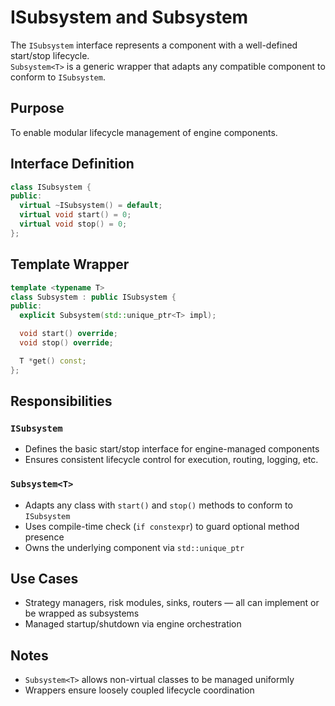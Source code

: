 # ISubsystem and Subsystem<T>

The `ISubsystem` interface represents a component with a well-defined start/stop lifecycle.  
`Subsystem<T>` is a generic wrapper that adapts any compatible component to conform to `ISubsystem`.

## Purpose

To enable modular lifecycle management of engine components.

## Interface Definition

```cpp
class ISubsystem {
public:
  virtual ~ISubsystem() = default;
  virtual void start() = 0;
  virtual void stop() = 0;
};
```

## Template Wrapper

```cpp
template <typename T>
class Subsystem : public ISubsystem {
public:
  explicit Subsystem(std::unique_ptr<T> impl);

  void start() override;
  void stop() override;

  T *get() const;
};
```

## Responsibilities

### `ISubsystem`

- Defines the basic start/stop interface for engine-managed components
- Ensures consistent lifecycle control for execution, routing, logging, etc.

### `Subsystem<T>`

- Adapts any class with `start()` and `stop()` methods to conform to `ISubsystem`
- Uses compile-time check (`if constexpr`) to guard optional method presence
- Owns the underlying component via `std::unique_ptr`

## Use Cases

- Strategy managers, risk modules, sinks, routers — all can implement or be wrapped as subsystems
- Managed startup/shutdown via engine orchestration

## Notes

- `Subsystem<T>` allows non-virtual classes to be managed uniformly
- Wrappers ensure loosely coupled lifecycle coordination